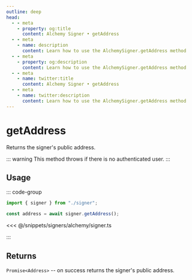 ```yaml
---
outline: deep
head:
  - - meta
    - property: og:title
      content: Alchemy Signer • getAddress
  - - meta
    - name: description
      content: Learn how to use the AlchemySigner.getAddress method
  - - meta
    - property: og:description
      content: Learn how to use the AlchemySigner.getAddress method
  - - meta
    - name: twitter:title
      content: Alchemy Signer • getAddress
  - - meta
    - name: twitter:description
      content: Learn how to use the AlchemySigner.getAddress method
---
```


# getAddress

Returns the signer's public address.

::: warning
This method throws if there is no authenticated user.
:::

## Usage

::: code-group

```ts
import { signer } from "./signer";

const address = await signer.getAddress();
```

<<< @/snippets/signers/alchemy/signer.ts

:::

## Returns

`Promise<Address>` -- on success returns the signer's public address.

